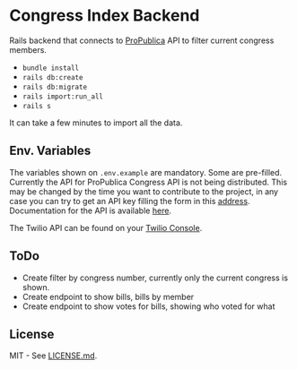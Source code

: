 # Congress Index Backend

Rails backend that connects to [ProPublica](https://www.propublica.org) API to filter current congress members.

* `bundle install`
* `rails db:create`
* `rails db:migrate`
* `rails import:run_all`
* `rails s`

It can take a few minutes to import all the data.

## Env. Variables

The variables shown on `.env.example` are mandatory. Some are pre-filled. Currently the API for ProPublica Congress API is not being distributed. This may be changed by the time you want to contribute to the project, in any case you can try to get an API key filling the form in this [address](https://www.propublica.org/datastore/api/propublica-congress-api). Documentation for the API is available [here](https://projects.propublica.org/api-docs/congress-api/).

The Twilio API can be found on your [Twilio Console](https://www.twilio.com/console).

## ToDo

* Create filter by congress number, currently only the current congress is shown.
* Create endpoint to show bills, bills by member
* Create endpoint to show votes for bills, showing who voted for what

## License

MIT - See [LICENSE.md](LICENSE.md).
